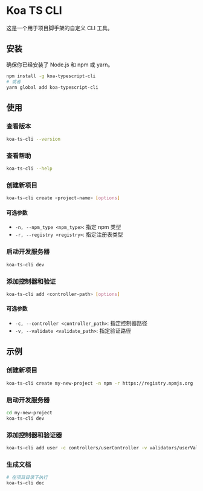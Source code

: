 # Koa TS CLI

这是一个用于项目脚手架的自定义 CLI 工具。

## 安装

确保你已经安装了 Node.js 和 npm 或 yarn。

```sh
npm install -g koa-typescript-cli
# 或者
yarn global add koa-typescript-cli
```

## 使用

### 查看版本

```sh
koa-ts-cli --version
```

### 查看帮助

```sh
koa-ts-cli --help
```

### 创建新项目

```sh
koa-ts-cli create <project-name> [options]
```

#### 可选参数

- `-n, --npm_type <npm_type>`: 指定 npm 类型
- `-r, --registry <registry>`: 指定注册表类型

### 启动开发服务器

```sh
koa-ts-cli dev
```

### 添加控制器和验证

```sh
koa-ts-cli add <controller-path> [options]
```

#### 可选参数

- `-c, --controller <controller_path>`: 指定控制器路径
- `-v, --validate <validate_path>`: 指定验证路径

## 示例

### 创建新项目

```sh
koa-ts-cli create my-new-project -n npm -r https://registry.npmjs.org
```

### 启动开发服务器

```sh
cd my-new-project
koa-ts-cli dev
```

### 添加控制器和验证器

```sh
koa-ts-cli add user -c controllers/userController -v validators/userValidator
```

### 生成文档

```sh
# 在项目目录下执行
koa-ts-cli doc
```
